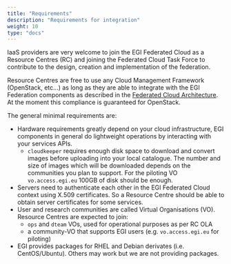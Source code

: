 ```yaml
---
title: "Requirements"
description: "Requirements for integration"
weight: 10
type: "docs"
---
```


IaaS providers are very welcome to join the EGI Federated Cloud as a Resource
Centres (RC) and joining the Federated Cloud Task Force to contribute to the
design, creation and implementation of the federation.

Resource Centres are free to use any Cloud Management Framework (OpenStack,
etc\...) as long as they are able to integrate with the EGI Federation
components as described in the
[Federated Cloud Architecture](../../../users/getting-started/architecture). At
the moment this compliance is guaranteed for OpenStack.

The general minimal requirements are:

- Hardware requirements greatly depend on your cloud infrastructure, EGI
  components in general do lightweight operations by interacting with your
  services APIs.
  - `cloudkeeper` requires enough disk space to download and convert images
    before uploading into your local catalogue. The number and size of images
    which will be downloaded depends on the communities you plan to support. For
    the piloting VO `vo.access.egi.eu` 100GB of disk should be enough.
- Servers need to authenticate each other in the EGI Federated Cloud context
  using X.509 certificates. So a Resource Centre should be able to obtain server
  certificates for some services.
- User and research communities are called Virtual Organisations (VO). Resource
  Centres are expected to join:
  - `ops` and `dteam` VOs, used for operational purposes as per RC OLA
  - a community-VO that supports EGI users (e.g. `vo.access.egi.eu` for
    piloting)
- EGI provides packages for RHEL and Debian derivates (i.e. CentOS/Ubuntu).
  Others may work but we are not providing packages.
